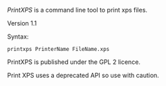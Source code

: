 *PrintXPS* is a command line tool to print xps files.

Version 1.1

Syntax:

    printxps PrinterName FileName.xps

PrintXPS is published under the GPL 2 licence.

Print XPS uses a deprecated API so use with caution.
